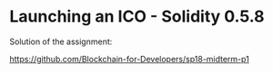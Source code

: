 # Launching an ICO - Solidity 0.5.8

Solution of the assignment:

https://github.com/Blockchain-for-Developers/sp18-midterm-p1
